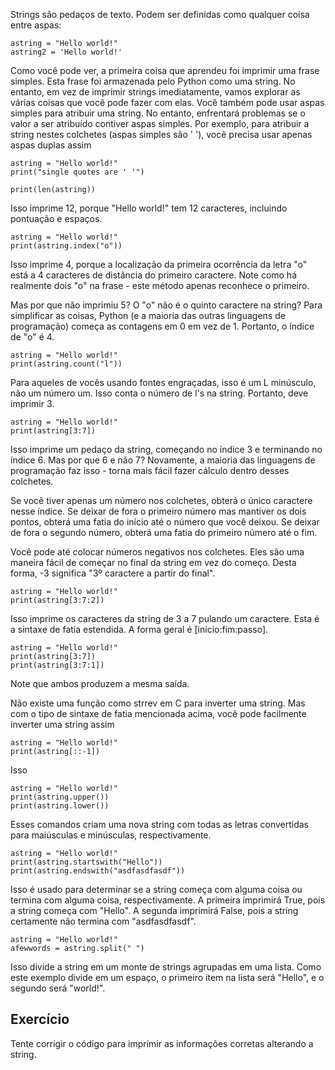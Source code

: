 Strings são pedaços de texto. Podem ser definidas como qualquer coisa entre aspas:

    astring = "Hello world!"
    astring2 = 'Hello world!'

Como você pode ver, a primeira coisa que aprendeu foi imprimir uma frase simples. Esta frase foi armazenada pelo Python como uma string. No entanto, em vez de imprimir strings imediatamente, vamos explorar as várias coisas que você pode fazer com elas. Você também pode usar aspas simples para atribuir uma string. No entanto, enfrentará problemas se o valor a ser atribuído contiver aspas simples. Por exemplo, para atribuir a string nestes colchetes (aspas simples são ' '), você precisa usar apenas aspas duplas assim

    astring = "Hello world!"
    print("single quotes are ' '")

    print(len(astring))

Isso imprime 12, porque "Hello world!" tem 12 caracteres, incluindo pontuação e espaços.

    astring = "Hello world!"
    print(astring.index("o"))

Isso imprime 4, porque a localização da primeira ocorrência da letra "o" está a 4 caracteres de distância do primeiro caractere. Note como há realmente dois "o" na frase - este método apenas reconhece o primeiro.

Mas por que não imprimiu 5? O "o" não é o quinto caractere na string? Para simplificar as coisas, Python (e a maioria das outras linguagens de programação) começa as contagens em 0 em vez de 1. Portanto, o índice de "o" é 4.

    astring = "Hello world!"
    print(astring.count("l"))

Para aqueles de vocês usando fontes engraçadas, isso é um L minúsculo, não um número um. Isso conta o número de l's na string. Portanto, deve imprimir 3.

    astring = "Hello world!"
    print(astring[3:7])

Isso imprime um pedaço da string, começando no índice 3 e terminando no índice 6. Mas por que 6 e não 7? Novamente, a maioria das linguagens de programação faz isso - torna mais fácil fazer cálculo dentro desses colchetes.

Se você tiver apenas um número nos colchetes, obterá o único caractere nesse índice. Se deixar de fora o primeiro número mas mantiver os dois pontos, obterá uma fatia do início até o número que você deixou. Se deixar de fora o segundo número, obterá uma fatia do primeiro número até o fim.

Você pode até colocar números negativos nos colchetes. Eles são uma maneira fácil de começar no final da string em vez do começo. Desta forma, -3 significa "3º caractere a partir do final".

    astring = "Hello world!"
    print(astring[3:7:2])

Isso imprime os caracteres da string de 3 a 7 pulando um caractere. Esta é a sintaxe de fatia estendida. A forma geral é [inicio:fim:passo].

    astring = "Hello world!"
    print(astring[3:7])
    print(astring[3:7:1])

Note que ambos produzem a mesma saída.

Não existe uma função como strrev em C para inverter uma string. Mas com o tipo de sintaxe de fatia mencionada acima, você pode facilmente inverter uma string assim

    astring = "Hello world!"
    print(astring[::-1])

Isso

    astring = "Hello world!"
    print(astring.upper())
    print(astring.lower())

Esses comandos criam uma nova string com todas as letras convertidas para maiúsculas e minúsculas, respectivamente.

    astring = "Hello world!"
    print(astring.startswith("Hello"))
    print(astring.endswith("asdfasdfasdf"))

Isso é usado para determinar se a string começa com alguma coisa ou termina com alguma coisa, respectivamente. A primeira imprimirá True, pois a string começa com "Hello". A segunda imprimirá False, pois a string certamente não termina com "asdfasdfasdf".

    astring = "Hello world!"
    afewwords = astring.split(" ")

Isso divide a string em um monte de strings agrupadas em uma lista. Como este exemplo divide em um espaço, o primeiro item na lista será "Hello", e o segundo será "world!".

Exercício
---------

Tente corrigir o código para imprimir as informações corretas alterando a string.